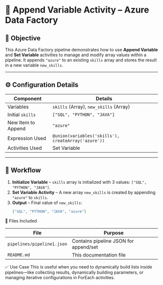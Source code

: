 # 🧩 Append Variable Activity – Azure Data Factory

## 🎯 Objective

This Azure Data Factory pipeline demonstrates how to use **Append Variable** and **Set Variable** activities to manage and modify array values within a pipeline. It appends `"azure"` to an existing `skills` array and stores the result in a new variable `new_skills`.

---

## ⚙️ Configuration Details

| Component            | Details                             |
|----------------------|--------------------------------------|
| Variables            | `skills` (Array), `new_skills` (Array) |
| Initial `skills`     | `["SQL", "PYTHON", "JAVA"]`          |
| New Item to Append   | `"azure"`                            |
| Expression Used      | `@union(variables('skills'), createArray('azure'))` |
| Activities Used      | Set Variable                         |

---

## 🔄 Workflow

1. **Initialize Variable** – `skills` array is initialized with 3 values: `["SQL", "PYTHON", "JAVA"]`.
2. **Set Variable Activity** – A new array `new_skills` is created by appending `"azure"` to `skills`.
3. **Output** – Final value of `new_skills`:  
   ```json
   ["SQL", "PYTHON", "JAVA", "azure"]

📁 Files Included

| File                          | Purpose                               |
| ----------------------------- | ------------------------------------- |
| `pipelines/pipeline1.json` 	| Contains pipeline JSON for append/set |
| `README.md`                   | This documentation file               |


✅ Use Case
This is useful when you need to dynamically build lists inside pipelines—like collecting results, dynamically building parameters, or managing iterative configurations in ForEach activities.
